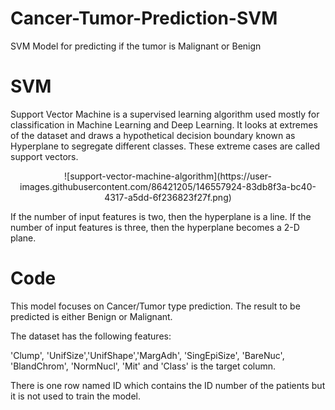 # Cancer-Tumor-Prediction-SVM
SVM Model for predicting if the tumor is Malignant or Benign

# SVM
Support Vector Machine is a supervised learning algorithm used mostly for classification in Machine Learning and Deep Learning. It looks at extremes of the dataset and draws a hypothetical decision boundary known as Hyperplane to segregate different classes. These extreme cases are called support vectors.

<p align="center">
![support-vector-machine-algorithm](https://user-images.githubusercontent.com/86421205/146557924-83db8f3a-bc40-4317-a5dd-6f236823f27f.png)
</p>

If the number of input features is two, then the hyperplane is a line. If the number of input features is three, then the hyperplane becomes a 2-D plane.

# Code
This model focuses on Cancer/Tumor type prediction. The result to be predicted is either Benign or Malignant.

The dataset has the following features:

'Clump', 'UnifSize','UnifShape','MargAdh', 'SingEpiSize', 'BareNuc', 'BlandChrom', 'NormNucl', 'Mit' and 'Class' is the target column.

There is one row named ID which contains the ID number of the patients but it is not used to train the model.
